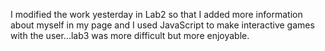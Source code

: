 I modified the work yesterday in Lab2 so that I added more information about myself in my page and I used JavaScript to make interactive games with the user...lab3 was more difficult but more enjoyable.
